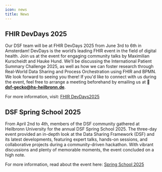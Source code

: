 ```yaml
---
icon: news
title: News
---
```

## FHIR DevDays 2025
Our DSF team will be at FHIR DevDays 2025 from June 3rd to 6th in Amsterdam!
DevDays is the world’s leading FHIR event in the field of digital health. Join us at the event for engaging community talks by Maximilian Kurscheidt and Hauke Hund. We’ll be discussing the International Patient Summary Challenge 2025, as well as how we can foster research through Real-World Data Sharing and Process Orchestration using FHIR and BPMN. We look forward to seeing you there! If you'd like to connect with us during the event, feel free to arrange a meeting beforehand by emailing us at **📧 dsf-gecko@hs-heilbronn.de**.

For more information, visit: 
[FHIR DevDays2025](./fhir-devdays-2025/)
## DSF Spring School 2025
From April 2nd to 4th, members of the DSF community gathered at Heilbronn University for the annual DSF Spring School 2025. The three-day event provided an in-depth look at the Data Sharing Framework (DSF) and its latest developments, featuring expert talks, hands-on sessions, and collaborative projects during a community-driven hackathon. With vibrant discussions and plenty of memorable moments, the event concluded on a high note. 

For more information, read about the event here: 
[Spring School 2025](./spring-school-2025/)
